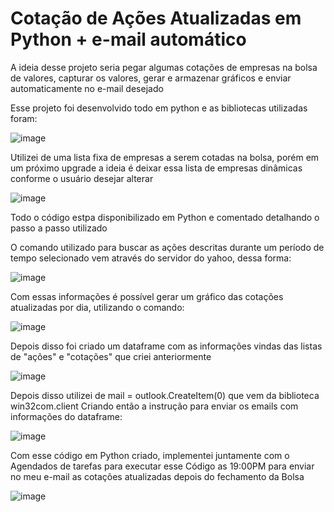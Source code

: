 # Cotação de Ações Atualizadas em Python + e-mail automático
A ideia desse projeto seria pegar algumas cotações de empresas na bolsa de valores, capturar os valores, gerar e armazenar gráficos e enviar automaticamente no e-mail desejado

Esse projeto foi desenvolvido todo em python e as bibliotecas utilizadas foram:

![image](https://user-images.githubusercontent.com/74476423/169717209-93d0ff50-49ea-4b15-b19e-514283d161ea.png)

Utilizei de uma lista fixa de empresas a serem cotadas na bolsa, porém em um próximo upgrade a ideia é deixar essa lista de empresas dinâmicas conforme o usuário desejar alterar

![image](https://user-images.githubusercontent.com/74476423/169717257-1d8e8327-8a17-451d-9b82-7893a936f65d.png)

Todo o código estpa disponibilizado em Python e comentado detalhando o passo a passo utilizado

O comando utilizado para buscar as ações descritas durante um período de tempo selecionado vem através do servidor do yahoo, dessa forma:

![image](https://user-images.githubusercontent.com/74476423/169717321-d2732af2-9088-4017-9cb3-87b2ae597677.png)

Com essas informações é possível gerar um gráfico das cotações atualizadas por dia, utilizando o comando:

![image](https://user-images.githubusercontent.com/74476423/169717341-11009853-fb27-43bc-811c-6492f77995c0.png)

Depois disso foi criado um dataframe com as informações vindas das listas de "ações" e "cotações" que criei anteriormente

![image](https://user-images.githubusercontent.com/74476423/169717373-99f7d2b1-7426-4a0d-8ee7-def1d3bc739e.png)


Depois disso utilizei de mail = outlook.CreateItem(0) que vem da biblioteca win32com.client
Criando então a instrução para enviar os emails com informações do dataframe:

![image](https://user-images.githubusercontent.com/74476423/169717423-9eb20e70-95aa-402a-bbc3-a3ddadba9453.png)

Com esse código em Python criado, implementei juntamente com o Agendados de tarefas para executar esse Código as 19:00PM para enviar no meu e-mail as cotações atualizadas depois do fechamento da Bolsa

![image](https://user-images.githubusercontent.com/74476423/169717578-4258f362-286d-44ae-a988-fbee777e4ca0.png)


